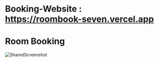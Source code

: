 # Booking-Website : https://roombook-seven.vercel.app
# Room Booking
 ![SharedScreenshot](https://github.com/user-attachments/assets/be7077af-15fc-4b17-b465-15c94469d386)

